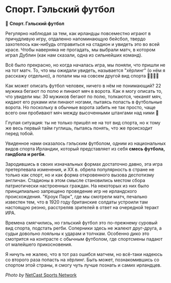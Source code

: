 # Спорт. Гэльский футбол

🏐  **Спорт. Гэльский футбол**

Регулярно наблюдая за тем, как ирландцы повсеместно играют в причудливую игру, отдаленно напоминающую бейсбол, твердо захотелось как-нибудь отправиться на стадион и увидеть это во всей красе. Чтобы наверняка не прогадать, мы выбрали матч, в котором играл Дублин (как нам сказали, одна из сильнейших команд).

Всё было прекрасно, но когда началась игра, мы поняли, что пришли не на тот матч.  То, что мы ожидали увидеть, называется "хёрлинг" (о нём я расскажу отдельно), а попали мы на совсем другой вид спорта 🤦‍♂️🤷‍♂️

Как может описать футбол человек, ничего в нём не понимающий? 22 мужика бегают по полю и пинают мяч в ворота. Как я могу описать то, что увидели мы: 30 мужиков бегают по полю, толкаются, чеканят мяч, кидают его руками или пинают ногами, пытаясь попасть в футбольные ворота. Но поскольку в обычные ворота забить не так просто, чаще всего они пробивают мяч между высоченными штангами над ними 🤯

Глупая ситуация: ты не только пришёл не на тот вид спорта, но к тому же весь первый тайм гуглишь, пытаясь понять, что же происходит перед тобой.

Увиденное нами оказалось гэльским футболом, одним из национальных видов спорта Ирландии, который представляет из себя **смесь футбола, гандбола и регби**.

Зародившись в своих изначальных формах достаточно давно, эта игра претерпевала изменения, и XX в. обрела популярность в стране не только как спорт, но и как форма откровенного вызова деспотизму англичан. Стадионы в этом смысле становились местом сбора патриотически настроенных граждан. На некоторых из них было принципиально запрещено проведение игр не ирландского происхождения. "Кроук Парк", где мы смотрели матч, печально известен тем, что в 1920 году британские солдаты устроили там настоящую резню, расстреляв зрителей в ответ на очередной теракт ИРА. 

Времена смягчились, но гэльский футбол это по-прежнему суровый вид спорта, подстать регби. Соперники здесь не жалеют друг-друга, а судьи довольно лояльны к ударам и толчкам. Особенно дико это смотрится на контрасте с обычным футболом, где спортсмены падают от малейшего прикосновения.

Я ничуть не жалею, что в тот раз ошибся матчем, но всё-таки надеюсь со второго раза попасть на хёрлинг. Быть может, познакомившись со спортом этой страны, я смогу чуть лучше познать и самих ирландцев.

*Photo by* [NetCast Sports Network](https://www.thesun.ie/wp-content/uploads/sites/3/2017/01/dubdonegal-e1483474903518.jpg?strip=all&w=960)